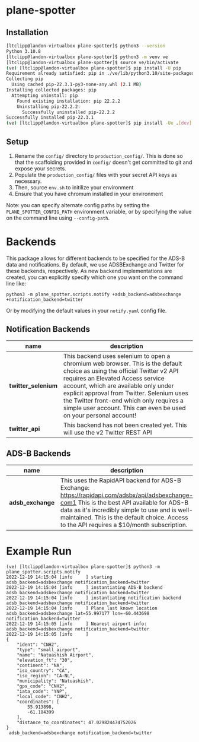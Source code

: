 # plane-spotter

Installation
--------------

```bash
[ltclipp@landon-virtualbox plane-spotter]$ python3 --version
Python 3.10.8
[ltclipp@landon-virtualbox plane-spotter]$ python3 -m venv ve
[ltclipp@landon-virtualbox plane-spotter]$ source ve/bin/activate
(ve) [ltclipp@landon-virtualbox plane-spotter]$ pip install -U pip
Requirement already satisfied: pip in ./ve/lib/python3.10/site-packages (22.2.2)
Collecting pip
  Using cached pip-22.3.1-py3-none-any.whl (2.1 MB)
Installing collected packages: pip
  Attempting uninstall: pip
    Found existing installation: pip 22.2.2
    Uninstalling pip-22.2.2:
      Successfully uninstalled pip-22.2.2
Successfully installed pip-22.3.1
(ve) [ltclipp@landon-virtualbox plane-spotter]$ pip install -Ue .[dev]
```

Setup
------

1. Rename the `config/` directory to `production_config/`. This is done so that the scaffolding provided in `config/` doesn't
get committed to git and expose your secrets.
2. Populate the `production_config/` files with your secret API keys as necessary.
3. Then, source `env.sh` to initilize your environment
4. Ensure that you have chromum installed in your environment

Note: you can specify alternate config paths by setting the `PLANE_SPOTTER_CONFIG_PATH` environment variable, or by specifying the value on the command line using `--config-path`.

Backends
=========

This package allows for different backends to be specified for the ADS-B data and notifications. By default, we use ADSBExchange and Twitter for these backends, respectively. As new backend implementations are created, you can explicitly specify which one you want on the command line like:

```
python3 -m plane_spotter.scripts.notify +adsb_backend=adsbexchange +notification_backend=twitter
```

Or by modifying the default values in your `notify.yaml` config file.

Notification Backends
-----------------------

|name|description|
|---|----------|
| __twitter_selenium__ | This backend uses selenium to open a chromium web browser. This is the default choice as using the official Twitter v2 API requires an Elevated Access service account, which are available only under explicit approval from Twitter. Selenium uses the Twitter front-end which only requires a simple user account. This can even be used on your personal account! |
| __twitter_api__ | This backend has not been created yet. This will use the v2 Twitter REST API |


ADS-B Backends
-----------------
|name|description|
|---|----------|
| __adsb_exchange__ | This uses the RapidAPI backend for ADS-B Exchange: https://rapidapi.com/adsbx/api/adsbexchange-com1 This is the best API available for ADS-B data as it's incredibly simple to use and is well-maintained. This is the default choice. Access to the API requires a $10/month subscription. |



Example Run
==============

```
(ve) [ltclipp@landon-virtualbox plane-spotter]$ python3 -m plane_spotter.scripts.notify 
2022-12-19 14:15:04 [info     ] starting                       adsb_backend=adsbexchange notification_backend=twitter
2022-12-19 14:15:04 [info     ] instantiating ADS-B backend    adsb_backend=adsbexchange notification_backend=twitter
2022-12-19 14:15:04 [info     ] instantiating notification backend adsb_backend=adsbexchange notification_backend=twitter
2022-12-19 14:15:04 [info     ] Plane last known location      adsb_backend=adsbexchange lat=55.997177 lon=-60.443698 notification_backend=twitter
2022-12-19 14:15:05 [info     ] Nearest airport info:          adsb_backend=adsbexchange notification_backend=twitter
2022-12-19 14:15:05 [info     ] 
{
    "ident": "CNH2",
    "type": "small_airport",
    "name": "Natuashish Airport",
    "elevation_ft": "30",
    "continent": "NA",
    "iso_country": "CA",
    "iso_region": "CA-NL",
    "municipality": "Natuashish",
    "gps_code": "CNH2",
    "iata_code": "YNP",
    "local_code": "CNH2",
    "coordinates": [
        55.913898,
        -61.184399
    ],
    "distance_to_coordinates": 47.029824474752026
}
 adsb_backend=adsbexchange notification_backend=twitter
```


